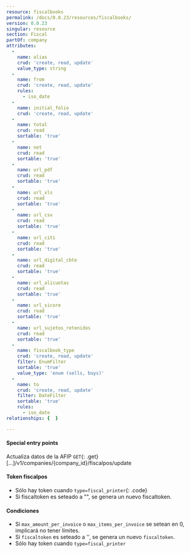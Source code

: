 ```yaml
---
resource: fiscalbooks
permalink: /docs/0.0.23/resources/fiscalbooks/
version: 0.0.23
singular: resource
section: Fiscal
partOf: company
attributes:
  -
    name: alias
    crud: 'create, read, update'
    value_type: string
  -
    name: from
    crud: 'create, read, update'
    rules:
      - iso_date
  -
    name: initial_folio
    crud: 'create, read, update'
  -
    name: total
    crud: read
    sortable: 'true'
  -
    name: net
    crud: read
    sortable: 'true'
  -
    name: url_pdf
    crud: read
    sortable: 'true'
  -
    name: url_xls
    crud: read
    sortable: 'true'
  -
    name: url_csv
    crud: read
    sortable: 'true'
  -
    name: url_citi
    crud: read
    sortable: 'true'
  -
    name: url_digital_cbte
    crud: read
    sortable: 'true'
  -
    name: url_alicuotas
    crud: read
    sortable: 'true'
  -
    name: url_sicore
    crud: read
    sortable: 'true'
  -
    name: url_sujetos_retenidos
    crud: read
    sortable: 'true'
  -
    name: fiscalbook_type
    crud: 'create, read, update'
    filter: EnumFilter
    sortable: 'true'
    value_type: 'enum (sells, buys)'
  -
    name: to
    crud: 'create, read, update'
    filter: DateFilter
    sortable: 'true'
    rules:
      - iso_date
relationships: {  }

---
```


#### Special entry points

Actualiza datos de la AFIP
`GET`{: .get} [...]/v1/companies/{company_id}/fiscalpos/update

#### Token fiscalpos

- Sólo hay token cuando `type=fiscal_printer`{: .code}
- Si fiscaltoken es seteado a "", se genera un nuevo fiscaltoken.

#### Condiciones

- Si `max_amount_per_invoice` o `max_items_per_invoice` se setean en 0, implicará no tener límites.
- Si `fiscaltoken` es seteado a '', se genera un nuevo `fiscaltoken`.
- Sólo hay token cuando `type=fiscal_printer`
